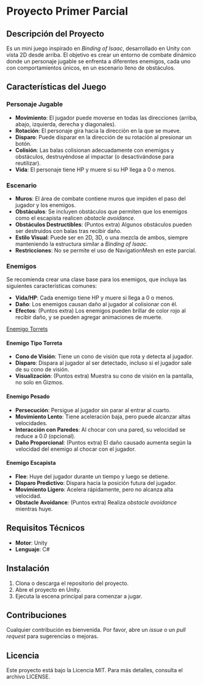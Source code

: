 # Proyecto Primer Parcial

## Descripción del Proyecto
Es un mini juego inspirado en *Binding of Isaac*, desarrollado en Unity con vista 2D desde arriba. El objetivo es crear un entorno de combate dinámico donde un personaje jugable se enfrenta a diferentes enemigos, cada uno con comportamientos únicos, en un escenario lleno de obstáculos.

## Características del Juego

### Personaje Jugable
- **Movimiento**: El jugador puede moverse en todas las direcciones (arriba, abajo, izquierda, derecha y diagonales).
- **Rotación**: El personaje gira hacia la dirección en la que se mueve.
- **Disparo**: Puede disparar en la dirección de su rotación al presionar un botón.
- **Colisión**: Las balas colisionan adecuadamente con enemigos y obstáculos, destruyéndose al impactar (o desactivándose para reutilizar).
- **Vida**: El personaje tiene HP y muere si su HP llega a 0 o menos.

### Escenario
- **Muros**: El área de combate contiene muros que impiden el paso del jugador y los enemigos.
- **Obstáculos**: Se incluyen obstáculos que permiten que los enemigos como el escapista realicen *obstacle avoidance*.
- **Obstáculos Destructibles**: (Puntos extra) Algunos obstáculos pueden ser destruidos con balas tras recibir daño.
- **Estilo Visual**: Puede ser en 2D, 3D, o una mezcla de ambos, siempre manteniendo la estructura similar a *Binding of Isaac*.
- **Restricciones**: No se permite el uso de NavigationMesh en este parcial.

### Enemigos
Se recomienda crear una clase base para los enemigos, que incluya las siguientes características comunes:
- **Vida/HP**: Cada enemigo tiene HP y muere si llega a 0 o menos.
- **Daño**: Los enemigos causan daño al jugador al colisionar con él.
- **Efectos**: (Puntos extra) Los enemigos pueden brillar de color rojo al recibir daño, y se pueden agregar animaciones de muerte.

[Enemigo Torrets](Assets/GIT/Assets/GIT/1.1.mp4)



#### Enemigo Tipo Torreta
- **Cono de Visión**: Tiene un cono de visión que rota y detecta al jugador.
- **Disparo**: Dispara al jugador al ser detectado, incluso si el jugador sale de su cono de visión.
- **Visualización**: (Puntos extra) Muestra su cono de visión en la pantalla, no solo en Gizmos.



#### Enemigo Pesado
- **Persecución**: Persigue al jugador sin parar al entrar al cuarto.
- **Movimiento Lento**: Tiene aceleración baja, pero puede alcanzar altas velocidades.
- **Interacción con Paredes**: Al chocar con una pared, su velocidad se reduce a 0.0 (opcional).
- **Daño Proporcional**: (Puntos extra) El daño causado aumenta según la velocidad del enemigo al chocar con el jugador.

#### Enemigo Escapista
- **Flee**: Huye del jugador durante un tiempo y luego se detiene.
- **Disparo Predictivo**: Dispara hacia la posición futura del jugador.
- **Movimiento Ligero**: Acelera rápidamente, pero no alcanza alta velocidad.
- **Obstacle Avoidance**: (Puntos extra) Realiza *obstacle avoidance* mientras huye.

## Requisitos Técnicos
- **Motor**: Unity
- **Lenguaje**: C#

## Instalación
1. Clona o descarga el repositorio del proyecto.
2. Abre el proyecto en Unity.
3. Ejecuta la escena principal para comenzar a jugar.

## Contribuciones
Cualquier contribución es bienvenida. Por favor, abre un *issue* o un *pull request* para sugerencias o mejoras.

## Licencia
Este proyecto está bajo la Licencia MIT. Para más detalles, consulta el archivo LICENSE.
